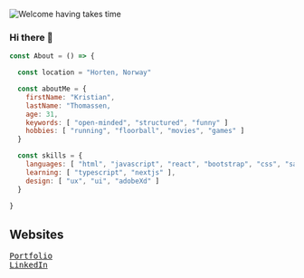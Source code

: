 ![Welcome having takes time](https://user-images.githubusercontent.com/79108090/206920634-992c92bb-4224-49f5-8bc2-4c6f107dfac6.png)

### Hi there 👋

```js
const About = () => {

  const location = "Horten, Norway"

  const aboutMe = {
    firstName: "Kristian",
    lastName: "Thomassen,
    age: 31,
    keywords: [ "open-minded", "structured", "funny" ]
    hobbies: [ "running", "floorball", "movies", "games" ]
  }

  const skills = {
    languages: [ "html", "javascript", "react", "bootstrap", "css", "sass"],
    learning: [ "typescript", "nextjs" ],
    design: [ "ux", "ui", "adobeXd" ] 
  }
  
}
```
## Websites
<pre>
<a href="https://www.kristianportfolio.com/">Portfolio</a>
<a href="https://www.linkedin.com/in/kristian-thomassen-6a8958203/">LinkedIn</a>
</pre>


